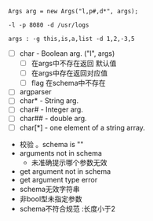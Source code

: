 ```
Args arg = new Args("l,p#,d*", args);

-l -p 8080 -d /usr/logs

args : -g this,is,a,list -d 1,2,-3,5
```



- [ ] char    - Boolean arg. ("l", args)
  - [ ] 在args中不存在返回 默认值
  - [ ] 在args中存在返回对应值
  - [ ] flag 在schema中不存在
- [ ] argparser  
- [ ] char*   - String arg.  
- [ ] char#   - Integer arg. 
- [ ] char##  - double arg.
- [ ] char[*] - one element of a string array. 

 -  校验 。schema is ""
   - arguments not in schema
     - 未准确提示哪个参数无效
   - get argument not in schema 
   - get argument type error 
   - schema无效字符串
   - 非bool型未指定参数
   - schema不符合规范 :长度小于2